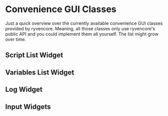 # Convenience GUI Classes

Just a quick overview over the currently available convenience GUI classes provided by ryvencore. Meaning, all those classes only use ryvencore's public API and you could implement them all yourself. The list might grow over time.

## Script List Widget

## Variables List Widget

## Log Widget

## Input Widgets